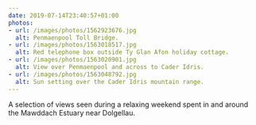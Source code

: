 ```yaml
---
date: 2019-07-14T23:40:57+01:00
photos:
- url: /images/photos/1562923676.jpg
  alt: Penmaenpool Toll Bridge.
- url: /images/photos/1563018517.jpg
  alt: Red telephone box outside Ty Glan Afon holiday cottage.
- url: /images/photos/1563020901.jpg
  alt: View over Penmaenpool and across to Cader Idris.
- url: /images/photos/1563048792.jpg
  alt: Sun setting over the Cader Idris mountain range.
---
```

A selection of views seen during a relaxing weekend spent in and around the Mawddach Estuary near Dolgellau.
